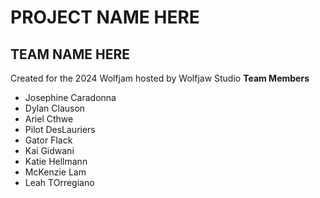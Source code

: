 # PROJECT NAME HERE
## TEAM NAME HERE
Created for the 2024 Wolfjam hosted by Wolfjaw Studio
**Team Members**
- Josephine Caradonna
- Dylan Clauson
- Ariel Cthwe
- Pilot DesLauriers
- Gator Flack
- Kai Gidwani
- Katie Hellmann
- McKenzie Lam
- Leah TOrregiano
